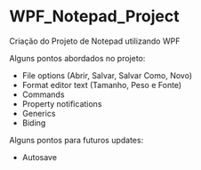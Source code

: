 # WPF_Notepad_Project
 
Criação do Projeto de Notepad utilizando WPF

Alguns pontos abordados no projeto:
- File options (Abrir, Salvar, Salvar Como, Novo)
- Format editor text (Tamanho, Peso e Fonte)
- Commands
- Property notifications
- Generics
- Biding

Alguns pontos para futuros updates:
- Autosave